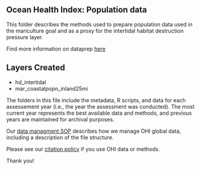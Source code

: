## Ocean Health Index: Population data

This folder describes the methods used to prepare population data used in the mariculture goal and as a proxy for the intertidal habitat destruction pressure layer. 

Find more information on dataprep [here](https://ohi-science.github.io/ohiprep_v2020/globalprep/mar_prs_population/v2020/mar_prs_pop_dataprep.html)

## Layers Created
* hd_intertidal
* mar_coastalpopn_inland25mi



The folders in this file include the metadata, R scripts, and data for each assessement year (i.e., the year the assessment was conducted).  The most current year represents the best available data and methods, and previous years are maintained for archival purposes.

Our [data managment SOP](https://rawgit.com/OHI-Science/ohiprep/master/src/dataOrganization_SOP.html) describes how we manage OHI global data, including a description of the file structure.

Please see our [citation policy](http://ohi-science.org/citation-policy/) if you use OHI data or methods.

Thank you!
